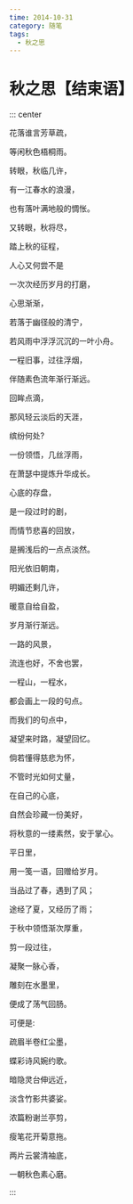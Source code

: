 ```yaml
---
time: 2014-10-31
category: 随笔
tags:
  - 秋之思
---
```


# 秋之思【结束语】

::: center

花落谁言芳草疏，

等闲秋色梧桐雨。

转眼，秋临几许，

有一江春水的浪漫，

也有落叶满地般的惆怅。

又转眼，秋将尽，

踏上秋的征程，

人心又何尝不是

一次次经历岁月的打磨，

心思渐渐，

若落于幽径般的清宁，

若风雨中浮浮沉沉的一叶小舟。

一程旧事，过往浮烟，

伴随素色流年渐行渐远。

回眸点滴，

那风轻云淡后的天涯，

缤纷何处?

一份领悟，几丝浮雨，

在萧瑟中提炼升华成长。

心底的存盘，

是一段过时的剧，

而情节悲喜的回放，

是搁浅后的一点点淡然。

阳光依旧朝南，

明媚还剩几许，

暖意自给自盈，

岁月渐行渐远。

一路的风景，

流连也好，不舍也罢，

一程山，一程水，

都会画上一段的句点。

而我们的句点中，

凝望来时路，凝望回忆。

倘若懂得慈悲为怀，

不管时光如何丈量，

在自己的心底，

自然会珍藏一份美好，

将秋意的一缕素然，安于掌心。

平日里，

用一笺一语，回赠给岁月。

当品过了春，遇到了风；

途经了夏，又经历了雨；

于秋中领悟渐次厚重，

剪一段过往，

凝聚一脉心香，

雕刻在水墨里，

便成了荡气回肠。

可便是:

疏眉半卷红尘墨，

蝶彩诗风婉约歌。

暗隐灵台伸远近，

淡含竹影共婆娑。

浓篇粉谢兰亭剪，

瘦笔花开菊意拖。

两片云裳清袖底，

一朝秋色素心磨。

:::
